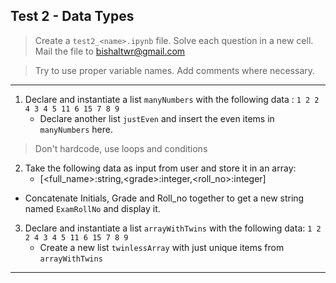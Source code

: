 ## Test 2 - Data Types

> Create a `test2_<name>.ipynb` file. Solve each question in a new cell. 
> Mail the file to bishaltwr@gmail.com

> Try to use proper variable names. Add comments where necessary.

<hr>

1) Declare and instantiate a list `manyNumbers` with the following data : `1 2 2 4 3 4 5 11 6 15 7 8 9`
    - Declare another list `justEven` and insert the even items in `manyNumbers` here.
> Don't hardcode, use loops and conditions

2) Take the following data as input from user and store it in an array:
    - [<full_name>:string,\<grade>:integer,<roll_no>:integer]
- Concatenate Initials, Grade and Roll_no together to get a new string named `ExamRollNo` and display it.

3) Declare and instantiate a list `arrayWithTwins` with the following data: `1 2 2 4 3 4 5 11 6 15 7 8 9`
    - Create a new list `twinlessArray` with just unique items from `arrayWithTwins`
<hr>